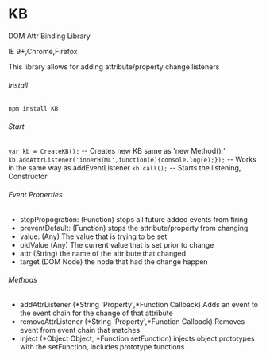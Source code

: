 # KB
DOM Attr Binding Library

IE 9+,Chrome,Firefox

This library allows for adding attribute/property change listeners

###### Install

`npm install KB`

###### Start

`var kb = CreateKB();` -- Creates new KB same as 'new Method();'
`kb.addAttrListener('innerHTML',function(e){console.log(e);});` -- Works in the same way as addEventListener
`kb.call();` -- Starts the listening, Constructor

###### Event Properties

- stopPropogration: (Function) stops all future added events from firing
- preventDefault: (Function) stops the attribute/property from changing
- value: (Any) The value that is trying to be set
- oldValue (Any) The current value that is set prior to change
- attr (String) the name of the attribute that changed
- target (DOM Node) the node that had the change happen

###### Methods

 - addAttrListener (*String 'Property',*Function Callback) Adds an event to the event chain for the change of that attribute
 - removeAttrListener (*String 'Property',*Function Callback) Removes event from event chain that matches
 - inject (*Object Object, *Function setFunction) injects object prototypes with the setFunction, includes prototype functions